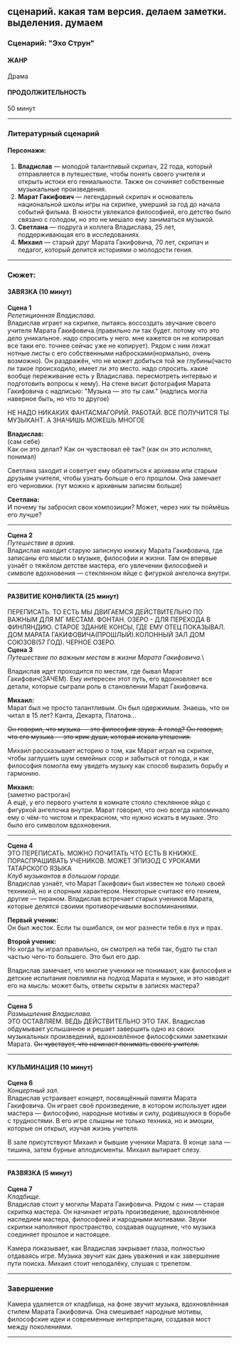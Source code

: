 ## сценарий. какая там версия. делаем заметки. выделения. думаем
### Сценарий: "Эхо Струн"

#### ЖАНР

Драма

#### ПРОДОЛЖИТЕЛЬНОСТЬ

50 минут

---

### Литературный сценарий

#### Персонажи:

1. **Владислав** — молодой талантливый скрипач, 22 года, который отправляется в путешествие, чтобы понять своего учителя и открыть истоки его гениальности. Также он сочиняет собственные музыкальные произведения.
2. **Марат Гакифович** — легендарный скрипач и основатель национальной школы игры на скрипке, умерший за год до начала событий фильма. В юности увлекался философией, его детство было связано с голодом, но это не мешало ему заниматься музыкой.
3. **Светлана** — подруга и коллега Владислава, 25 лет, поддерживающая его в исследованиях.
4. **Михаил** — старый друг Марата Гакифовича, 70 лет, скрипач и педагог, который делится историями о молодости гения.

---

### Сюжет:

#### ЗАВЯЗКА (10 минут)

**Сцена 1**\
*Репетиционная Владислава.*\
Владислав играет на скрипке, пытаясь воссоздать звучание своего учителя Марата Гакифовича.(правильно ли так будет. потому что это дело уникальное. надо спросить у него. мне кажется он не копировал все таки его. точнее сейчас уже не копирует). Рядом с ним лежат нотные листы с его собственными набросками(нормально, очень возможно). Он раздражён, что не может добиться той же глубины(часто ли такое происходило, имеет ли это место. надо спросить. какие вообще переживание есть у Владислава. пересмотреть интервью и подготовить вопросы к нему). На стене висит фотография Марата Гакифовича с надписью: "Музыка — это ты сам." (надпись могла наверное быть, но что то другое)

НЕ НАДО НИКАКИХ ФАНТАСМАГОРИЙ. РАБОТАЙ. ВСЕ ПОЛУЧИТСЯ
ТЫ МУЗЫКАНТ. А ЗНАЧИШЬ МОЖЕШЬ МНОГОЕ


**Владислав:**\
(сам себе)\
Как он это делал? Как он чувствовал её так? (как он это исполнял, понимал)

Светлана заходит и советует ему обратиться к архивам или старым друзьям учителя, чтобы узнать больше о его прошлом. Она замечает его черновики. (тут можно к архивным записям больше)

**Светлана:**\
И почему ты забросил свои композиции? Может, через них ты поймёшь его лучше?

---

**Сцена 2**\
*Путешествие в архив.*\
Владислав находит старую записную книжку Марата Гакифовича, где записаны его мысли о музыке, философии и жизни. Там он впервые узнаёт о тяжёлом детстве мастера, его увлечении философией и символе вдохновения — стеклянном яйце с фигуркой ангелочка внутри.

---

#### РАЗВИТИЕ КОНФЛИКТА (25 минут)
ПЕРЕПИСАТЬ. ТО ЕСТЬ МЫ ДВИГАЕМСЯ ДЕЙСТВИТЕЛЬНО ПО ВАЖНЫМ ДЛЯ МГ МЕСТАМ.
ФОНТАН. ОЗЕРО - ДЛЯ ПЕРЕХОДА В ФИНЛЯНДИЮ. СТАРОЕ ЗДАНИЕ КОНСЫ, ГДЕ ЕМУ ОТЕЦ ПОКАЗЫВАЛ. ДОМ МАРАТА ГАКИФОВИЧА(ПРОШЛЫЙ).КОЛОННЫЙ ЗАЛ ДОМ СОЮЗОВ(57 ГОД). ЧЕРНОЕ ОЗЕРО.  
**Сцена 3**\
*Путешествие по важным местам в жизни Марата Гакифовича.*\
<!-- Владислав едет в небольшой город, где Марат Гакифович провёл детство. Он находит местного жителя, Михаила, который был другом юности мастера. -->
Владислав идет проходится по местам, где бывал Марат Гакифович(ЗАЧЕМ).
Ему интересен этот путь, его вдохновляет все детали, которые сыграли роль в становлении Марат Гакифовича.

**Михаил:**\
Марат был не просто талантливым. Он был одержимым. Знаешь, что он читал в 15 лет? Канта, Декарта, Платона... 

~~Он говорил, что музыка — это философия звука. А голод? Он говорил, что его музыка — это крик души, которая искала утешения.~~

Михаил рассказывает историю о том, как Марат играл на скрипке, чтобы заглушить шум семейных ссор и забыться от голода, и как философия помогла ему увидеть музыку как способ выразить борьбу и гармонию.

**Михаил:**\
(заметно растроган)\
А ещё, у его первого учителя в комнате стояло стеклянное яйцо с фигуркой ангелочка внутри. Марат говорил, что оно всегда напоминало ему о чём-то чистом и прекрасном, что нужно искать в музыке. Это было его символом вдохновения.

---

**Сцена 4**\
ЭТО ПЕРЕПИСАТЬ. МОЖНО ПОЧИТАТЬ ЧТО ЕСТЬ В КНИЖКЕ. ПОРАСПРАШИВАТЬ УЧЕНИКОВ.
МОЖЕТ ЭПИЗОД С УРОКАМИ ТАТАРСКОГО ЯЗЫКА  
*Клуб музыкантов в большом городе.*\
Владислав узнаёт, что Марат Гакифович был известен не только своей техникой, но и спорным характером. Некоторые считают его гением, другие — тираном. Владислав встречает старых учеников Марата, которые делятся своими противоречивыми воспоминаниями.

**Первый ученик:**\
Он был жесток. Если ты ошибался, он мог разнести тебя в пух и прах.

**Второй ученик:**\
Но когда ты играл правильно, он смотрел на тебя так, будто ты стал частью чего-то большего. Это был его дар.

Владислав замечает, что многие ученики не понимают, как философия и детские испытания повлияли на подход Марата к музыке, и это наводит его на мысль: может быть, ответы скрыты в записях мастера?

---

**Сцена 5**\
*Размышления Владислава.*\
ЭТО ОСТАВЛЯЕМ. ВЕДЬ ДЕЙСТВИТЕЛЬНО ЭТО ТАК. 
Владислав обдумывает услышанное и решает завершить одно из своих музыкальных произведений, вдохновлённое философскими заметками Марата. ~~Он чувствует, что начинает понимать своего учителя.~~

---

#### КУЛЬМИНАЦИЯ (10 минут)

**Сцена 6**\
*Концертный зал.*\
Владислав устраивает концерт, посвящённый памяти Марата Гакифовича. Он играет своё произведение, в котором использует идеи мастера — философию, народные мотивы и силу, родившуюся в борьбе с трудностями. В его игре слышны не только техника, но и эмоции, которые он открыл, изучая жизнь учителя.

В зале присутствуют Михаил и бывшие ученики Марата. В конце зала — тишина, затем бурные аплодисменты. Михаил вытирает слезу.

---

#### РАЗВЯЗКА (5 минут)

**Сцена 7**\
*Кладбище.*\
Владислав стоит у могилы Марата Гакифовича. Рядом с ним — старая скрипка мастера. Он начинает играть произведение, вдохновлённое наследием мастера, философией и народными мотивами. Звуки скрипки наполняют пространство, создавая ощущение, что музыка соединяет прошлое и настоящее.

Камера показывает, как Владислав закрывает глаза, полностью отдаваясь игре. Музыка звучит как дань уважения и как завершение пути поиска. Михаил стоит неподалёку, слушая с трепетом.

---

### Завершение

Камера удаляется от кладбища, на фоне звучит музыка, вдохновлённая стилем Марата Гакифовича. Она смешивает народные мотивы, философские идеи и современные интерпретации, создавая мост между поколениями.

---

